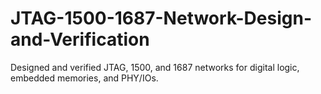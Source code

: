 # JTAG-1500-1687-Network-Design-and-Verification
Designed and verified JTAG, 1500, and 1687 networks for digital logic, embedded memories, and PHY/IOs.
